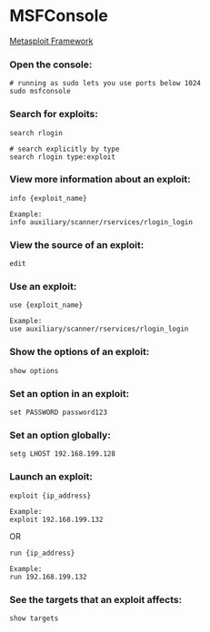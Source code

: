 # MSFConsole

[Metasploit Framework](https://github.com/rapid7/metasploit-framework)

### Open the console:
```
# running as sudo lets you use ports below 1024
sudo msfconsole
```

### Search for exploits:
```
search rlogin

# search explicitly by type
search rlogin type:exploit
```

### View more information about an exploit:
```
info {exploit_name}

Example:
info auxiliary/scanner/rservices/rlogin_login
```

### View the source of an exploit:
```
edit
```

### Use an exploit:
```
use {exploit_name}

Example:
use auxiliary/scanner/rservices/rlogin_login
```

### Show the options of an exploit:
```
show options
```

### Set an option in an exploit:
```
set PASSWORD password123
```

### Set an option globally:
```
setg LHOST 192.168.199.128
```

### Launch an exploit:
```
exploit {ip_address}

Example:
exploit 192.168.199.132
```
OR
```
run {ip_address}

Example:
run 192.168.199.132
```

### See the targets that an exploit affects:
```
show targets
```
